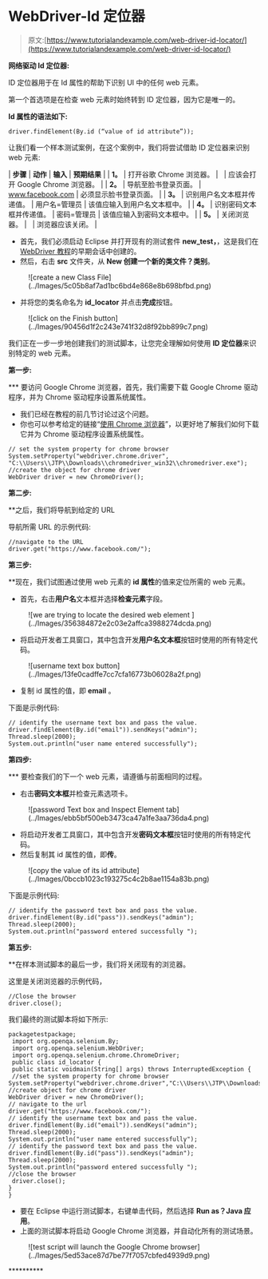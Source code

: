 # WebDriver-Id 定位器

> 原文:[https://www.tutorialandexample.com/web-driver-id-locator/](https://www.tutorialandexample.com/web-driver-id-locator/)

**网络驱动 Id 定位器:**

ID 定位器用于在 Id 属性的帮助下识别 UI 中的任何 web 元素。

第一个首选项是在检查 web 元素时始终转到 ID 定位器，因为它是唯一的。

**Id 属性的语法如下:**

```
driver.findElement(By.id (“value of id attribute”));
```

让我们看一个样本测试案例，在这个案例中，我们将尝试借助 ID 定位器来识别 web 元素:

| **步骤** | **动作** | **输入** | **预期结果** |
| **1。** | 打开谷歌 Chrome 浏览器。 |   | 应该会打开 Google Chrome 浏览器。 |
| **2。** | 导航至脸书登录页面。 | www.facebook.com | 必须显示脸书登录页面。 |
| **3。** | 识别用户名文本框并传递值。 | 用户名=管理员 | 该值应输入到用户名文本框中。 |
| **4。** | 识别密码文本框并传递值。 | 密码=管理员 | 该值应输入到密码文本框中。 |
| **5。** | 关闭浏览器。 |   | 浏览器应该关闭。 |

*   首先，我们必须启动 Eclipse 并打开现有的测试套件 **new_test，**，这是我们在 [WebDriver 教程](https://www.tutorialandexample.com/selenium-web-driver-tutorial/)的早期会话中创建的。
*   然后，右击 **src** 文件夹，从 **New 创建一个新的类文件？类别**。

<figure class="aligncenter">![create a new Class File](../Images/5c05b8af7ad1bc6bd4e868e8b698bfbd.png)</figure>

*   并将您的类名命名为 **id_locator** 并点击**完成**按钮。

<figure class="aligncenter">![click on the Finish button](../Images/90456d1f2c243e741f32d8f92bb899c7.png)</figure>

我们正在一步一步地创建我们的测试脚本，让您完全理解如何使用 **ID 定位器**来识别特定的 web 元素。

**第一步:**

 ***   要访问 Google Chrome 浏览器，首先，我们需要下载 Google Chrome 驱动程序，并为 Chrome 驱动程序设置系统属性。
*   我们已经在教程的前几节讨论过这个问题。
*   你也可以参考给定的链接“[使用 Chrome 浏览器](https://www.tutorialandexample.com/selenium-web-driver-google-chrome-browser/)”，以更好地了解我们如何下载它并为 Chrome 驱动程序设置系统属性。

```
// set the system property for chrome browser
System.setProperty("webdriver.chrome.driver", "C:\\Users\\JTP\\Downloads\\chromedriver_win32\\chromedriver.exe");
//create the object for chrome driver
WebDriver driver = new ChromeDriver();
```

**第二步:**

 **之后，我们将导航到给定的 URL

导航所需 URL 的示例代码:

```
//navigate to the URL
driver.get("https://www.facebook.com/");
```

**第三步:**

 **现在，我们试图通过使用 web 元素的 **id 属性**的值来定位所需的 web 元素。

*   首先，右击**用户名**文本框并选择**检查元素**字段。

<figure class="aligncenter">![we are trying to locate the desired web element ](../Images/356384872e2c03e2affca3988274dcda.png)</figure>

*   将启动开发者工具窗口，其中包含开发**用户名文本框**按钮时使用的所有特定代码。

<figure class="aligncenter">![username text box button](../Images/13fe0cadffe7cc7cfa16773b06028a2f.png)</figure>

*   复制 id 属性的值，即 **email** 。

下面是示例代码:

```
// identify the username text box and pass the value.
driver.findElement(By.id("email")).sendKeys("admin");
Thread.sleep(2000);
System.out.println("user name entered successfully"); 
```

**第四步:**

 ***   要检查我们的下一个 web 元素，请遵循与前面相同的过程。
*   右击**密码文本框**并检查元素选项卡。

<figure class="aligncenter">![password Text box and Inspect Element tab](../Images/ebb5bf500eb3473ca47a1fe3aa736da4.png)</figure>

*   将启动开发者工具窗口，其中包含开发**密码文本框**按钮时使用的所有特定代码。
*   然后复制其 id 属性的值，即**传**。

<figure class="aligncenter">![copy the value of its id attribute](../Images/0bccb1023c193275c4c2b8ae1154a83b.png)</figure>

下面是示例代码:

```
// identify the password text box and pass the value.
driver.findElement(By.id("pass")).sendKeys("admin");
Thread.sleep(2000);
System.out.println("password entered successfully ");  
```

**第五步:**

 **在样本测试脚本的最后一步，我们将关闭现有的浏览器。

这里是关闭浏览器的示例代码，

```
//Close the browser
driver.close();
```

我们最终的测试脚本将如下所示:

```
packagetestpackage;
 import org.openqa.selenium.By;
 import org.openqa.selenium.WebDriver;
 import org.openqa.selenium.chrome.ChromeDriver;
 public class id_locator {
 public static voidmain(String[] args) throws InterruptedException {
 //set the system property for chrome browser
System.setProperty("webdriver.chrome.driver","C:\\Users\\JTP\\Downloads\\chromedriver_win32\\chromedriver.exe"); 
//create object for chrome driver
WebDriver driver = new ChromeDriver();
// navigate to the url
driver.get("https://www.facebook.com/");
// identify the username text box and pass the value.
driver.findElement(By.id("email")).sendKeys("admin");
Thread.sleep(2000); 
System.out.println("user name entered successfully");
// identify the password text box and pass the value.
driver.findElement(By.id("pass")).sendKeys("admin");
Thread.sleep(2000);
System.out.println("password entered successfully ");
//close the browser
 driver.close();
}
}
```

*   要在 Eclipse 中运行测试脚本，右键单击代码，然后选择 **Run as？Java 应用**。
*   上面的测试脚本将启动 Google Chrome 浏览器，并自动化所有的测试场景。

<figure class="aligncenter">![test script will launch the Google Chrome browser](../Images/5ed53ace87d7be77f7057cbfed4939d9.png)</figure>**********